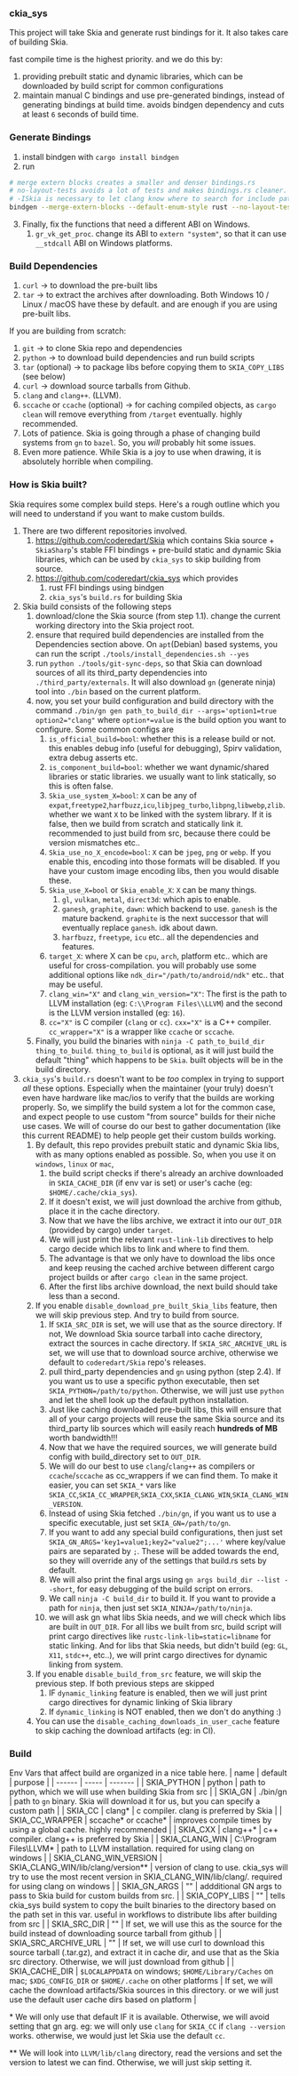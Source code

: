 ### ckia_sys

This project will take Skia and generate rust bindings for it. It also takes care of building Skia.

fast compile time is the highest priority. and we do this by:
1. providing prebuilt static and dynamic libraries, which can be downloaded by build script for common configurations
2. maintain manual C bindings and use pre-generated bindings, instead of generating bindings at build time. avoids bindgen dependency and cuts at least `6` seconds of build time. 

### Generate Bindings
1. install bindgen with `cargo install bindgen`
2. run 
```sh
# merge extern blocks creates a smaller and denser bindings.rs
# no-layout-tests avoids a lot of tests and makes bindings.rs cleaner. But for sanity, we might generate layout tests first, run cargo test, and then generate bindings without tests to publish. 
# -ISkia is necessary to let clang know where to search for include paths.
bindgen --merge-extern-blocks --default-enum-style rust --no-layout-tests -o bindings.rs Skia/ckia/src/sk_all.c -- -ISkia/
```
3. Finally, fix the functions that need a different ABI on Windows.
    1. `gr_vk_get_proc`. change its ABI to `extern "system"`, so that it can use `__stdcall` ABI on Windows platforms.

### Build Dependencies
1. `curl` -> to download the pre-built libs
2. `tar` -> to extract the archives after downloading.
Both Windows 10 / Linux / macOS have these by default. and are enough if you are using pre-built libs.

If you are building from scratch:
1. `git` -> to clone Skia repo and dependencies
2. `python` -> to download build dependencies and run build scripts
3. `tar` (optional) -> to package libs before copying them to `SKIA_COPY_LIBS` (see below)
4. `curl` ->  download source tarballs from Github.
5. `clang` and `clang++`. (LLVM). 
6. `sccache` or `ccache` (optional) -> for caching compiled objects, as `cargo clean` will remove everything from `/target` eventually. highly recommended.
7. Lots of patience. Skia is going through a phase of changing build systems from `gn` to `bazel`. So, you *will* probably hit some issues.
8. Even more patience. While Skia is a joy to use when drawing, it is absolutely horrible when compiling. 

### How is Skia built?
Skia requires some complex build steps. Here's a rough outline which you will need to understand if you want to make custom builds.

1. There are two different repositories involved. 
    1. https://github.com/coderedart/Skia which contains Skia source + `SkiaSharp`'s stable FFI bindings + pre-build static and dynamic Skia libraries, which can be used by `ckia_sys` to skip building from source.
    2. https://github.com/coderedart/ckia_sys which provides
        1. rust FFI bindings using bindgen 
        2. `ckia_sys`'s `build.rs` for building Skia
2. Skia build consists of the following steps
    1. download/clone the Skia source (from step 1.1). change the current working directory into the Skia project root.
    3. ensure that required build dependencies are installed from the Dependencies section above. On `apt`(Debian) based systems, you can run the script `./tools/install_dependencies.sh --yes`
    4. run `python ./tools/git-sync-deps`, so that Skia can download sources of all its third_party dependencies into `./third_party/externals`. It will also download `gn` (generate ninja) tool into `./bin` based on the current platform.
    5. now, you set your build configuration and build directory with the command `./bin/gn gen path_to_build_dir --args='option1=true option2="clang"` where `option*=value` is the build option you want to configure. Some common configs are
        1. `is_official_build=bool`: whether this is a release build or not. this enables debug info (useful for debugging), Spirv validation, extra debug asserts etc.
        2. `is_component_build=bool`: whether we want dynamic/shared libraries or static libraries. we usually want to link statically, so this is often false. 
        3. `Skia_use_system_X=bool`: `X` can be any of `expat`,`freetype2`,`harfbuzz`,`icu`,`libjpeg_turbo`,`libpng`,`libwebp`,`zlib`. whether we want `X` to be linked with the system library. If it is false, then we build from scratch and statically link it. recommended to just build from src, because there could be version mismatches etc..
        4. `Skia_use_no_X_encode=bool`: `X` can be `jpeg`, `png` or `webp`. If you enable this, encoding into those formats will be disabled. If you have your custom image encoding libs, then you would disable these. 
        5. `Skia_use_X=bool` or `Skia_enable_X`: `X` can be many things. 
            1. `gl`, `vulkan`, `metal`, `direct3d`: which apis to enable.
            2. `ganesh`, `graphite`, `dawn`: which backend to use. `ganesh` is the mature backend. `graphite` is the next successor that will eventually replace `ganesh`. idk about dawn.
            3. `harfbuzz`, `freetype`, `icu` etc.. all the dependencies and features. 
        6. `target_X`: where X can be `cpu`, `arch`, platform etc.. which are useful for cross-compilation. you will probably use some additional options like `ndk_dir="/path/to/android/ndk"` etc.. that may be useful.
        7. `clang_win="X"` and `clang_win_version="X"`: The first is the path to LLVM installation (eg: `C:\\Program Files\\LLVM`) and the second is the LLVM version installed (eg: `16`).
        8. `cc="X"` is C compiler (`clang` or `cc`). `cxx="X"` is a C++ compiler. `cc_wrapper="X"` is a wrapper like `ccache` or `sccache`.
    5. Finally, you build the binaries with `ninja -C path_to_build_dir thing_to_build`. `thing_to_build` is optional, as it will just build the default "thing" which happens to be `Skia`. built objects will be in the build directory.
3. `ckia_sys`'s `build.rs` doesn't want to be *too* complex in trying to support *all* these options. Especially when the maintainer (your truly) doesn't even have hardware like mac/ios to verify that the builds are working properly. So, we simplify the build system a lot for the common case, and expect people to use custom "from source" builds for their niche use cases. We will of course do our best to gather documentation (like this current README) to help people get their custom builds working.
    1. By default, this repo provides prebuilt static and dynamic Skia libs, with as many options enabled as possible. So, when you use it on `windows`, `linux` or `mac`,
        1. the build script checks if there's already an archive downloaded in `SKIA_CACHE_DIR` (if env var is set) or user's cache (eg: `$HOME/.cache/ckia_sys`).
        2. If it doesn't exist, we will just download the archive from github, place it in the cache directory.
        3. Now that we have the libs archive, we extract it into our `OUT_DIR` (provided by cargo) under `target`.
        4. We will just print the relevant `rust-link-lib` directives to help cargo decide which libs to link and where to find them.
        5. The advantage is that we only have to download the libs once and keep reusing the cached archive between different cargo project builds or after `cargo clean` in the same project. 
        6. After the first libs archive download, the next build should take less than a second. 
    2. If you enable `disable_download_pre_built_Skia_libs` feature, then we will skip previous step. And try to build from source. 
        1. If `SKIA_SRC_DIR` is set, we will use that as the source directory. If not, We download Skia source tarball into cache directory, extract the sources in cache directory. If `SKIA_SRC_ARCHIVE_URL` is set, we will use that to download source archive, otherwise we default to `coderedart/Skia` repo's releases. 
        2. pull third_party dependencies and `gn` using python (step 2.4). If you want us to use a specific python executable, then set `SKIA_PYTHON=/path/to/python`. Otherwise, we will just use `python` and let the shell look up the default python installation.   
        3. Just like caching downloaded pre-built libs, this will ensure that all of your cargo projects will reuse the same Skia source and its third_party lib sources which will easily reach **hundreds of MB** worth bandwidth!!!
        4. Now that we have the required sources, we will generate build config with build_directory set to `OUT_DIR`.
        5. We will do our best to use `clang`/`clang++` as compilers or `ccache`/`sccache` as cc_wrappers if we can find them. To make it easier, you can set `SKIA_*` vars like `SKIA_CC`,`SKIA_CC_WRAPPER`,`SKIA_CXX`,`SKIA_CLANG_WIN`,`SKIA_CLANG_WIN_VERSION`. 
        6. Instead of using Skia fetched `./bin/gn`, if you want us to use a specific executable, just set `SKIA_GN=/path/to/gn`.
        7. If you want to add any special build configurations, then just set `SKIA_GN_ARGS='key1=value1;key2="value2";...'` where key/value pairs are separated by `;`. These will be added towards the end, so they will override any of the settings that build.rs sets by default.
        8. We will also print the final args using `gn args build_dir --list --short`, for easy debugging of the build script on errors. 
        9. We call `ninja -C build_dir` to build it. If you want to provide a path for `ninja`, then just set `SKIA_NINJA=/path/to/ninja`. 
        10. we will ask gn what libs Skia needs, and we will check which libs are built in `OUT_DIR`. For all libs we built from src, build script will print cargo directives like `rustc-link-lib=static=libname` for static linking. And for libs that Skia needs, but didn't build (eg: `GL`, `X11`, `stdc++`, etc..), we will print cargo directives for dynamic linking from system. 
    3. If you enable `disable_build_from_src` feature, we will skip the previous step. If both previous steps are skipped
        1. IF `dynamic_linking` feature is enabled, then we will just print cargo directives for dynamic linking of Skia library
        2. If `dynamic_linking` is NOT enabled, then we don't do anything :)
    4. You can use the `disable_caching_downloads_in_user_cache` feature to skip caching the download artifacts (eg: in CI). 

### Build 
Env Vars that affect build are organized in a nice table here.
| name              | default               | purpose                                                                               |
| ------            | -----                 | -------                                                                               |
| SKIA_PYTHON       | python                | path to python, which we will use when building Skia from src                         |
| SKIA_GN           | ./bin/gn              | path to `gn` binary. Skia will download it for us, but you can specify a custom path  |
| SKIA_CC           | clang*                | c compiler. clang is preferred by Skia                                                |
| SKIA_CC_WRAPPER   | sccache* or ccache*   | improves compile times by using a global cache. highly recommended                    |
| SKIA_CXX          | clang++*              | c++ compiler. clang++ is preferred by Skia                                            |
| SKIA_CLANG_WIN    | C:\\Program Files\\LLVM* | path to LLVM installation. required for using clang on windows                    |
| SKIA_CLANG_WIN_VERSION | SKIA_CLANG_WIN/lib/clang/version** | version of clang to use. ckia_sys will try to use the most recent version in SKIA_CLANG_WIN/lib/clang/. required for using clang on windows |
| SKIA_GN_ARGS      | ""                    | addditional GN args to pass to Skia build for custom builds from src.  |
| SKIA_COPY_LIBS    | ""                    | tells ckia_sys build system to copy the built binaries to the directory based on the path set in this var. useful in workflows to distribute libs after building from src |
| SKIA_SRC_DIR      | ""                    | If set, we will use this as the source for the build instead of downloading source tarball from github |
| SKIA_SRC_ARCHIVE_URL | ""                 | If set, we will use curl to download this source tarball (.tar.gz), and extract it in cache dir, and use that as the Skia src directory. Otherwise, we will just download from github |
| SKIA_CACHE_DIR    | `$LOCALAPPDATA` on windows; `$HOME/Library/Caches` on mac; `$XDG_CONFIG_DIR` or `$HOME/.cache` on other platforms | If set, we will cache the download artifacts/Skia sources in this directory. or we will just use the default user cache dirs based on platform    |

\* We will only use that default IF it is available. Otherwise, we will avoid setting that gn arg. eg: we will only use `clang` for `SKIA_CC` if `clang --version` works. otherwise, we would just let Skia use the default `cc`.

\*\* We will look into `LLVM/lib/clang` directory, read the versions and set the version to latest we can find. Otherwise, we will just skip setting it.  






